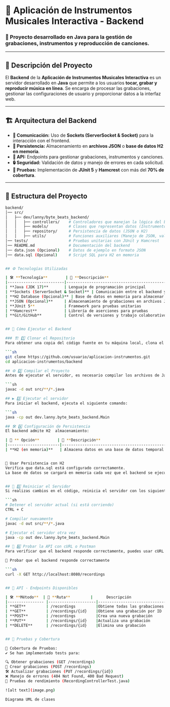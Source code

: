 # 🎵 Aplicación de Instrumentos Musicales Interactiva - Backend

### 📌 Proyecto desarrollado en **Java** para la gestión de grabaciones, instrumentos y reproducción de canciones.

---

## 🚀 Descripción del Proyecto

El **Backend** de la **Aplicación de Instrumentos Musicales Interactiva** es un servidor desarrollado en **Java** que permite a los usuarios **tocar, grabar y reproducir música en línea**. Se encarga de procesar las grabaciones, gestionar las configuraciones de usuario y proporcionar datos a la interfaz web.

---

## 🏗️ Arquitectura del Backend

- **📡 Comunicación:** Uso de **Sockets (ServerSocket & Socket)** para la interacción con el frontend.
- **💾 Persistencia:** Almacenamiento en **archivos JSON** o **base de datos H2 en memoria**.
- **📝 API:** Endpoints para gestionar grabaciones, instrumentos y canciones.
- **🔒 Seguridad:** Validación de datos y manejo de errores en cada solicitud.
- **🧪 Pruebas:** Implementación de **JUnit 5** y **Hamcrest** con más del **70% de cobertura**.

---

## 📂 Estructura del Proyecto
```bash
backend/
│── src/
│   ├── dev/lanny/byte_beats_backend/
│   │   ├── controllers/    # Controladores que manejan la lógica del backend
│   │   ├── models/         # Clases que representan datos (Instrumentos, Grabaciones, etc.)
│   │   ├── repository/     # Persistencia de datos (JSON o H2)
│   │   ├── utils/          # Funciones auxiliares (Manejo de JSON, validaciones)
│── tests/                  # Pruebas unitarias con JUnit y Hamcrest
│── README.md               # Documentación del backend
│── data.json (Opcional)    # Datos de ejemplo en formato JSON
│── data.sql (Opcional)     # Script SQL para H2 en memoria


## ⚙️ Tecnologías Utilizadas

| 🛠️ **Tecnología**        | 📌 **Descripción**                                    
|-------------------------|--------------------------------------------------------|
| **Java (JDK 17)**       | Lenguaje de programación principal                      |
| **Sockets (ServerSocket & Socket)** | Comunicación entre el backend y el frontend |
| **H2 Database (Opcional)** | Base de datos en memoria para almacenar grabaciones  |
| **JSON (Opcional)**     | Almacenamiento de grabaciones en archivos JSON         |
| **JUnit 5**             | Framework para pruebas unitarias                        |
| **Hamcrest**            | Librería de aserciones para pruebas                     |
| **Git/GitHub**          | Control de versiones y trabajo colaborativo            |


## 📡 Cómo Ejecutar el Backend

### 🏗️ 1️⃣ Clonar el Repositorio
Para obtener una copia del código fuente en tu máquina local, clona el repositorio con:

```sh
git clone https://github.com/usuario/aplicacion-instrumentos.git
cd aplicacion-instrumentos/backend

## ⚙️ 2️⃣ Compilar el Proyecto
Antes de ejecutar el servidor, es necesario compilar los archivos de Java. Ejecuta el siguiente comando en la terminal:

```sh
javac -d out src/**/*.java

## ▶️ 3️⃣ Ejecutar el servidor
Para iniciar el backend, ejecuta el siguiente comando:

```sh
java -cp out dev.lanny.byte_beats_backend.Main

## 🛠️ 4️⃣ Configuración de Persistencia
El backend admite H2  almacenamiento:

| 💾 ** Opción**        | 📌 **Descripción**                                    
|-----------------------|--------------------------------------------------------|
| **H2 (en memoria)**   | Almacena datos en una base de datos temporal durante la ejecución. |


🔹 Usar Persistencia con H2
Verifica que data.sql está configurado correctamente.
La base de datos se cargará en memoria cada vez que el backend se ejecute.


## 🔄 5️⃣ Reiniciar el Servidor
Si realizas cambios en el código, reinicia el servidor con los siguientes pasos:

```sh
# Detener el servidor actual (si está corriendo)
CTRL + C

# Compilar nuevamente
javac -d out src/**/*.java

# Ejecutar el servidor otra vez
java -cp out dev.lanny.byte_beats_backend.Main

## 🚀 6️⃣ Probar la API con cURL o Postman
Para verificar que el backend responde correctamente, puedes usar cURL o Postman.

🔹 Probar que el backend responde correctamente

```sh
curl -X GET http://localhost:8080/recordings


## 🔌 API - Endpoints Disponibles

| 🛠️ **Método**  | 📌 **Ruta**         |      Descripción                |
|---------------- |---------------------|---------------------------------|
| **GET**         | /recordings         |Obtiene todas las grabaciones    |  
| **GET**         | /recordings/{id}    |Obtiene una grabación por ID     | 
| **POST**        | /recordings         |Crea una nueva grabación         |
| **PUT**         | /recordings/{id}    |Actualiza una grabación          |
| **DELETE**      | /recordings/{id}    |Elimina una grabación            | 


## 🧪 Pruebas y Cobertura

📢 Cobertura de Pruebas:
✔️ Se han implementado tests para:

🔍 Obtener grabaciones (GET /recordings)
📝 Crear grabaciones (POST /recordings)
🛠️ Actualizar grabaciones (PUT /recordings/{id})
❌ Manejo de errores (404 Not Found, 400 Bad Request)
🚀 Pruebas de rendimiento (RecordingControllerTest.java)

![alt text](image.png)

Diagrama UML de clases

